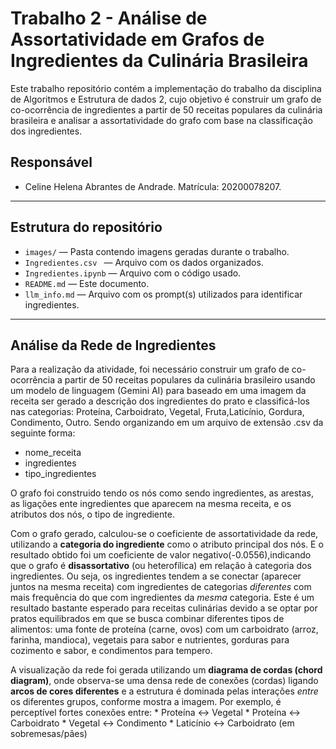 # Trabalho 2 - Análise de Assortatividade em Grafos de Ingredientes da Culinária Brasileira

Este trabalho repositório contém a implementação do trabalho da disciplina de Algoritmos e Estrutura de dados 2, cujo objetivo é construir um grafo de co-ocorrência de ingredientes a partir de 50 receitas populares da culinária brasileira e analisar a assortatividade do grafo com base na classificação dos ingredientes.

## Responsável
- Celine Helena Abrantes de Andrade. Matrícula: 20200078207.

---

## Estrutura do repositório
- `images/` — Pasta contendo imagens geradas durante o trabalho.
- `Ingredientes.csv ` — Arquivo com os dados organizados.
- `Ingredientes.ipynb` —  Arquivo com o código usado.
- `README.md` — Este documento.
- `llm_info.md` — Arquivo com os prompt(s) utilizados para identificar ingredientes.

---
## Análise da Rede de Ingredientes

Para a realização da atividade, foi necessário construir um grafo de co-ocorrência a partir de 50 receitas populares da culinária brasileiro usando um modelo de linguagem (Gemini AI) para baseado em uma imagem da receita ser gerado a descrição dos ingredientes do prato e classificá-los nas categorias: Proteína, Carboidrato, Vegetal, Fruta,Laticínio, Gordura, Condimento, Outro. Sendo organizando em um arquivo de extensão .csv da seguinte forma:
- nome_receita
- ingredientes
- tipo_ingredientes

O grafo foi construido tendo os nós como sendo ingredientes, as arestas, as ligações ente ingredientes que aparecem na mesma receita, e os atributos dos nós, o tipo de ingrediente.

Com o grafo gerado, calculou-se o coeficiente de assortatividade da rede, utilizando a **categoria do ingrediente** como o atributo principal dos nós. E o resultado obtido foi um coeficiente de valor negativo(-0.0556),indicando que o grafo é **disassortativo** (ou heterofílica) em relação à categoria dos ingredientes. Ou seja, os ingredientes tendem a se conectar (aparecer juntos na mesma receita) com ingredientes de categorias *diferentes* com mais frequência do que com ingredientes da *mesma* categoria. Este é um resultado bastante esperado para receitas culinárias devido a se optar por pratos equilibrados em que se busca combinar diferentes tipos de alimentos: uma fonte de proteína (carne, ovos) com um carboidrato (arroz, farinha, mandioca), vegetais para sabor e nutrientes, gorduras para cozimento e sabor, e condimentos para tempero. 

A visualização da rede foi gerada utilizando um **diagrama de cordas (chord diagram)**, onde observa-se uma densa rede de conexões (cordas) ligando **arcos de cores diferentes** e a estrutura é dominada pelas interações *entre* os diferentes grupos, conforme mostra a imagem. Por exemplo, é perceptível fortes conexões entre:
    *   Proteína <-> Vegetal
    *   Proteína <-> Carboidrato
    *   Vegetal <-> Condimento
    *   Laticínio <-> Carboidrato (em sobremesas/pães)
